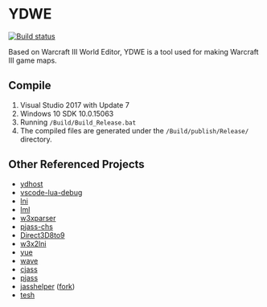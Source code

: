 ﻿# YDWE

[![Build status](https://ci.appveyor.com/api/projects/status/ybeps6jwp0nupxu6?svg=true)](https://ci.appveyor.com/project/actboy168/YDWE)

Based on Warcraft III World Editor, YDWE is a tool used for making Warcraft III game maps. 

## Compile

1. Visual Studio 2017 with Update 7
2. Windows 10 SDK 10.0.15063
3. Running `/Build/Build_Release.bat`
4. The compiled files are generated under the `/Build/publish/Release/` directory.


## Other Referenced Projects

* [ydhost](https://github.com/actboy168/ydhost)
* [vscode-lua-debug](https://github.com/actboy168/vscode-lua-debug)
* [lni](https://github.com/actboy168/lni)
* [lml](https://github.com/actboy168/lml)
* [w3xparser](https://github.com/actboy168/w3xparser)
* [pjass-chs](https://github.com/actboy168/pjass-chs)
* [Direct3D8to9](https://github.com/actboy168/Direct3D8to9)
* [w3x2lni](https://github.com/syj2010syj/w3x2lni)
* [yue](https://github.com/yue/yue)
* [wave](https://github.com/boostorg/wave)
* [cjass](https://code.google.com/archive/p/cjass/)
* [pjass](http://jass.sourceforge.net/)
* [jasshelper](http://www.wc3c.net/showthread.php?t=88142) ([fork](https://github.com/shuen4/jasshelper))
* [tesh](https://www.hiveworkshop.com/threads/tesh-source.211434/)

